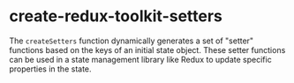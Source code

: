# create-redux-toolkit-setters
 The `createSetters` function dynamically generates a set of "setter" functions based on the keys of an initial state object. These setter functions can be used in a state management library like Redux to update specific properties in the state.
